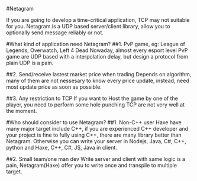 #Netagram

If you are going to develop a time-critical application, TCP may not suitable for you. Netagram is a UDP based server/client library, allow you to optionally send message reliably or not.

#What kind of application need Netagram?
##1. PvP game, eg: League of Legends, Overwatch, Left 4 Dead
Nowaday, almost every esport level PvP game are UDP based with a interpolation delay, but design a protocol from plain UDP is a pain.

##2. Send/receive lastest market price when trading
Depends on algorithm, many of them are not nessesary to know every price update, instead, need most update price as soon as possible.

##3. Any restriction to TCP
If you want to Host the game by one of the player, you need to perform some hole punching TCP are not very well at the moment.


#Who should consider to use Netagram?
##1. Non-C++ user
Haxe have many major target include C++, if you are experienced C++ developer and your project is fine to fully using C++, there are many library better than Netagram.
Otherwise you can write your server in Nodejs, Java, C#, C++, python and Haxe, C++, C#, JS, Java in client.

##2. Small team/one man dev
Write server and client with same logic is a pain, Netagram(Haxe) offer you to write once and transpile to multiple target.
